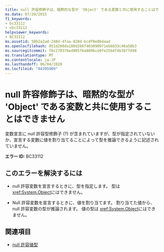 ```yaml
---
title: null 許容修飾子は、暗黙的な型が 'Object' である変数と共に使用することはできません
ms.date: 07/20/2015
f1_keywords:
- bc33112
- vbc33112
helpviewer_keywords:
- BC33112
ms.assetid: 50b2a2ad-248d-4faa-820d-bcdf0e8b4aad
ms.openlocfilehash: 051d200da180d266f403090971eb6833c46a58b3
ms.sourcegitcommit: f8c270376ed905f6a8896ce0fe25b4f4b38ff498
ms.translationtype: MT
ms.contentlocale: ja-JP
ms.lasthandoff: 06/04/2020
ms.locfileid: "84395909"
---
```

# <a name="nullable-modifier-cannot-be-used-with-a-variable-whose-implicit-type-is-object"></a>null 許容修飾子は、暗黙的な型が 'Object' である変数と共に使用することはできません
変数宣言に null 許容型修飾子 (?) が含まれていますが、型が指定されていないか、宣言する変数に値を割り当てることによって型を推論できるように記述されていません。  
  
 **エラー ID:** BC33112  
  
## <a name="to-correct-this-error"></a>このエラーを解決するには  
  
- null 許容変数を宣言するときに、型を指定します。 型は <xref:System.Object>にはできません。  
  
- Null 許容変数を宣言するときに、値を割り当てます。 割り当てた値から、null 許容変数の型が推論されます。 値の型は <xref:System.Object>にはできません。  
  
## <a name="see-also"></a>関連項目

- [null 許容値型](../programming-guide/language-features/data-types/nullable-value-types.md)
